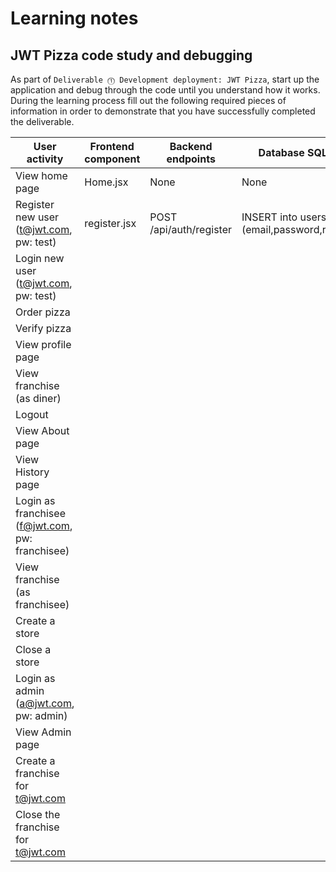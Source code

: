 # Learning notes

## JWT Pizza code study and debugging

As part of `Deliverable ⓵ Development deployment: JWT Pizza`, start up the application and debug through the code until you understand how it works. During the learning process fill out the following required pieces of information in order to demonstrate that you have successfully completed the deliverable.

| User activity                                       | Frontend component | Backend endpoints | Database SQL |
| --------------------------------------------------- | ------------------ | ----------------- | ------------ |
| View home page                                      | Home.jsx                   |   None                |    None          |
| Register new user<br/>(t@jwt.com, pw: test)         |   register.jsx                 |          POST   /api/auth/register         |      INSERT into users (email,password,role)        |
| Login new user<br/>(t@jwt.com, pw: test)            |                    |                   |              |
| Order pizza                                         |                    |                   |              |
| Verify pizza                                        |                    |                   |              |
| View profile page                                   |                    |                   |              |
| View franchise<br/>(as diner)                       |                    |                   |              |
| Logout                                              |                    |                   |              |
| View About page                                     |                    |                   |              |
| View History page                                   |                    |                   |              |
| Login as franchisee<br/>(f@jwt.com, pw: franchisee) |                    |                   |              |
| View franchise<br/>(as franchisee)                  |                    |                   |              |
| Create a store                                      |                    |                   |              |
| Close a store                                       |                    |                   |              |
| Login as admin<br/>(a@jwt.com, pw: admin)           |                    |                   |              |
| View Admin page                                     |                    |                   |              |
| Create a franchise for t@jwt.com                    |                    |                   |              |
| Close the franchise for t@jwt.com                   |                    |                   |              |
